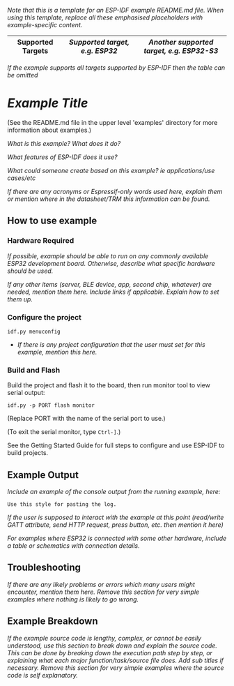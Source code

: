 _Note that this is a template for an ESP-IDF example README.md file. When using this template, replace all these emphasised placeholders with example-specific content._

| Supported Targets | _Supported target, e.g. ESP32_ | _Another supported target, e.g. ESP32-S3_ |
| ----------------- | ------------------------------ | ----------------------------------------- |

_If the example supports all targets supported by ESP-IDF then the table can be omitted_
# _Example Title_

(See the README.md file in the upper level 'examples' directory for more information about examples.)

_What is this example? What does it do?_

_What features of ESP-IDF does it use?_

_What could someone create based on this example? ie applications/use cases/etc_

_If there are any acronyms or Espressif-only words used here, explain them or mention where in the datasheet/TRM this information can be found._

## How to use example

### Hardware Required

_If possible, example should be able to run on any commonly available ESP32 development board. Otherwise, describe what specific hardware should be used._

_If any other items (server, BLE device, app, second chip, whatever) are needed, mention them here. Include links if applicable. Explain how to set them up._

### Configure the project

```
idf.py menuconfig
```

* _If there is any project configuration that the user must set for this example, mention this here._

### Build and Flash

Build the project and flash it to the board, then run monitor tool to view serial output:

```
idf.py -p PORT flash monitor
```

(Replace PORT with the name of the serial port to use.)

(To exit the serial monitor, type ``Ctrl-]``.)

See the Getting Started Guide for full steps to configure and use ESP-IDF to build projects.

## Example Output

_Include an example of the console output from the running example, here:_

```
Use this style for pasting the log.
```

_If the user is supposed to interact with the example at this point (read/write GATT attribute, send HTTP request, press button, etc. then mention it here)_

_For examples where ESP32 is connected  with some other hardware, include a table or schematics with connection details._

## Troubleshooting

_If there are any likely problems or errors which many users might encounter, mention them here. Remove this section for very simple examples where nothing is likely to go wrong._

## Example Breakdown

_If the example source code is lengthy, complex, or cannot be easily understood, use this section to break down and explain the source code. This can be done by breaking down the execution path step by step, or explaining what each major function/task/source file does. Add sub titles if necessary. Remove this section for very simple examples where the source code is self explanatory._

